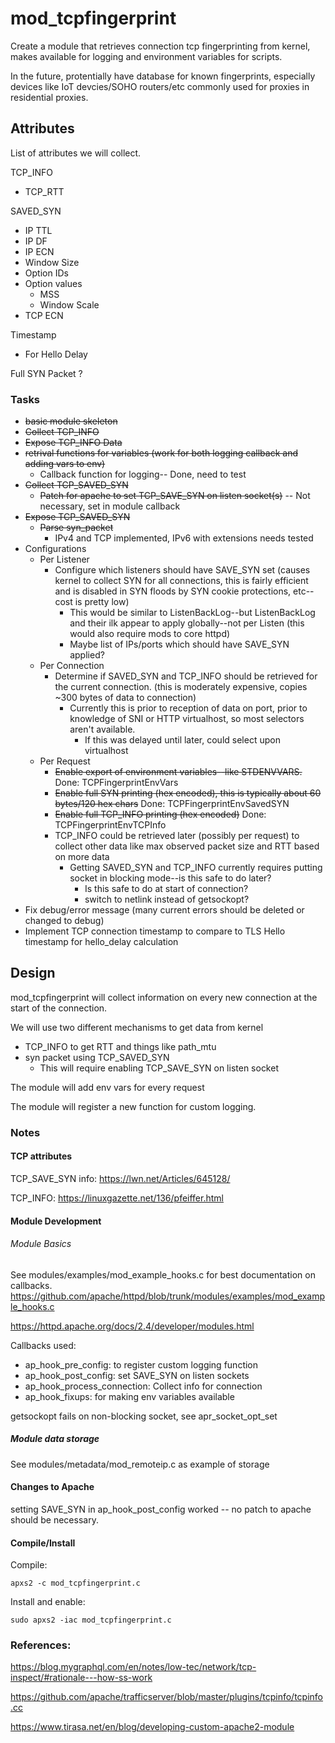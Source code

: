 # mod_tcpfingerprint
Create a module that retrieves connection tcp fingerprinting from kernel, makes available for logging and environment variables for scripts.

In the future, protentially have database for known fingerprints, especially devices like IoT devcies/SOHO routers/etc commonly used for proxies in residential proxies.

## Attributes

List of attributes we will collect.

TCP_INFO
 - TCP_RTT

SAVED_SYN
 - IP TTL
 - IP DF
 - IP ECN
 - Window Size
 - Option IDs
 - Option values
   - MSS
   - Window Scale
 - TCP ECN 

Timestamp
 - For Hello Delay

Full SYN Packet ?

### Tasks

 - ~~basic module skeleton~~
 - ~~Collect TCP_INFO~~
 - ~~Expose TCP_INFO Data~~
 - ~~retrival functions for variables (work for both logging callback and adding vars to env)~~
   - Callback function for logging-- Done, need to test
 - ~~Collect TCP_SAVED_SYN~~
   - ~~Patch for apache to set TCP_SAVE_SYN on listen socket(s)~~ -- Not necessary, set in module callback
 - ~~Expose TCP_SAVED_SYN~~
   - ~~Parse syn_packet~~
     - IPv4 and TCP implemented, IPv6 with extensions needs tested
 - Configurations
   - Per Listener
     - Configure which listeners should have SAVE_SYN set (causes kernel to collect SYN for all connections, this is fairly efficient and is disabled in SYN floods by SYN cookie protections, etc--cost is pretty low)
       - This would be similar to ListenBackLog--but ListenBackLog and their ilk appear to apply globally--not per Listen (this would also require mods to core httpd)
       - Maybe list of IPs/ports which should have SAVE_SYN applied?
   - Per Connection
     - Determine if SAVED_SYN and TCP_INFO should be retrieved for the current connection. (this is moderately expensive, copies ~300 bytes of data to connection)
       - Currently this is prior to reception of data on port, prior to knowledge of SNI or HTTP virtualhost, so most selectors aren't available.
         - If this was delayed until later, could select upon virtualhost
   - Per Request
     - ~~Enable export of environment variables--like STDENVVARS.~~   Done: TCPFingerprintEnvVars
     - ~~Enable full SYN printing (hex encoded), this is typically about 60 bytes/120 hex chars~~ Done: TCPFingerprintEnvSavedSYN
     - ~~Enable full TCP_INFO printing (hex encoded)~~ Done: TCPFingerprintEnvTCPInfo
      - TCP_INFO could be retrieved later (possibly per request) to collect other data like max observed packet size and RTT based on more data
         - Getting SAVED_SYN and TCP_INFO currently requires putting socket in blocking mode--is this safe to do later?
           - Is this safe to do at start of connection?
           - switch to netlink instead of getsockopt?
 - Fix debug/error message (many current errors should be deleted or changed to debug)
 - Implement TCP connection timestamp to compare to TLS Hello timestamp for hello_delay calculation

## Design

mod_tcpfingerprint will collect information on every new connection at the start of the connection.

We will use two different mechanisms to get data from kernel
 - TCP_INFO to get RTT and things like path_mtu
 - syn packet using TCP_SAVED_SYN
   - This will require enabling TCP_SAVE_SYN on listen socket

The module will add env vars for every request

The module will register a new function for custom logging.

### Notes

#### TCP attributes

TCP_SAVE_SYN info: https://lwn.net/Articles/645128/

TCP_INFO: https://linuxgazette.net/136/pfeiffer.html

#### Module Development

###### Module Basics ######
See modules/examples/mod_example_hooks.c for best documentation on callbacks. https://github.com/apache/httpd/blob/trunk/modules/examples/mod_example_hooks.c

https://httpd.apache.org/docs/2.4/developer/modules.html

Callbacks used:
 - ap_hook_pre_config: to register custom logging function
 - ap_hook_post_config: set SAVE_SYN on listen sockets
 - ap_hook_process_connection: Collect info for connection
 - ap_hook_fixups: for making env variables available
 

getsockopt fails on non-blocking socket, see apr_socket_opt_set

##### Module data storage #####

See modules/metadata/mod_remoteip.c as example of storage

#### Changes to Apache

setting SAVE_SYN in ap_hook_post_config worked -- no patch to apache should be necessary.

#### Compile/Install

Compile:
```
apxs2 -c mod_tcpfingerprint.c
```

Install and enable:
```
sudo apxs2 -iac mod_tcpfingerprint.c
```

### References:

https://blog.mygraphql.com/en/notes/low-tec/network/tcp-inspect/#rationale---how-ss-work

https://github.com/apache/trafficserver/blob/master/plugins/tcpinfo/tcpinfo.cc

https://www.tirasa.net/en/blog/developing-custom-apache2-module

